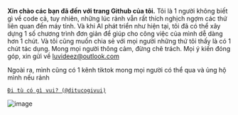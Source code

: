 **Xin chào các bạn đã đến với trang Github của tôi.**
Tôi là 1 người không biết gì về code cả, tuy nhiên, những lúc rảnh vẫn rất thích nghịch ngợm các thứ liên quan đến máy tính.
Và khi AI phát triển như hiện tại, tôi đã có thể xây dựng 1 số chương trình đơn giản để giúp cho công việc của mình dễ dàng hơn 1 chút.
Và tôi cũng muốn chia sẻ với mọi người những thứ tôi thấy là có 1 chút tác dụng. Mong mọi người thông cảm, đừng chê trách.
Mọi ý kiến đóng góp, xin gửi về [luvideez@outlook.com](mailto:luvideez@outlook.com)

Ngoài ra, mình cũng có 1 kênh tiktok mong mọi người có thể qua và ủng hộ mình nếu rảnh

[`Đi tù có gì vui? (@ditucogivui)`](https://www.tiktok.com/@ditucogivui)

![image](https://i.imgur.com/DRu8cTw.png)
